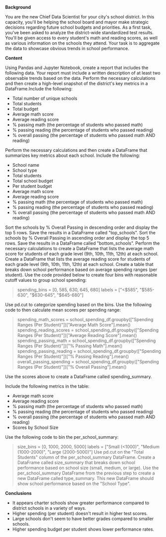 **Background**

You are the new Chief Data Scientist for your city's school district. In this capacity, you'll be helping the school board and mayor make strategic decisions regarding future school budgets and priorities. As a first task, you've been asked to analyze the district-wide standardized test results. You'll be given access to every student's math and reading scores, as well as various information on the schools they attend. Your task is to aggregate the data to showcase obvious trends in school performance.

**Content**

Using Pandas and Jupyter Notebook, create a report that includes the following data. Your report must include a written description of at least two observable trends based on the data. Perform the necessary calculations and then create a high-level snapshot of the district's key metrics in a DataFrame.Include the following: 
- Total number of unique schools
- Total students
- Total budget
- Average math score
- Average reading score
- % passing math (the percentage of students who passed math)
- % passing reading (the percentage of students who passed reading)
- % overall passing (the percentage of students who passed math AND reading)

Perform the necessary calculations and then create a DataFrame that summarizes key metrics about each school. Include the following:
- School name
- School type
- Total students
- Total school budget
- Per student budget
- Average math score
- Average reading score
- % passing math (the percentage of students who passed math)
- % passing reading (the percentage of students who passed reading)
- % overall passing (the percentage of students who passed math AND reading)

Sort the schools by % Overall Passing in descending order and display the top 5 rows. Save the results in a DataFrame called "top_schools".
Sort the schools by % Overall Passing in ascending order and display the top 5 rows. Save the results in a DataFrame called "bottom_schools".
Perform the necessary calculations to create a DataFrame that lists the average math score for students of each grade level (9th, 10th, 11th, 12th) at each school.
Create a DataFrame that lists the average reading score for students of each grade level (9th, 10th, 11th, 12th) at each school.
Create a table that breaks down school performance based on average spending ranges (per student). Use the code provided below to create four bins with reasonable cutoff values to group school spending:
> spending_bins = [0, 585, 630, 645, 680]
> labels = ["<$585", "$585-630", "$630-645", "$645-680"]

Use pd.cut to categorize spending based on the bins.
Use the following code to then calculate mean scores per spending range:
> spending_math_scores = school_spending_df.groupby(["Spending Ranges (Per Student)"])["Average Math Score"].mean()
> spending_reading_scores = school_spending_df.groupby(["Spending Ranges (Per Student)"])["Average Reading Score"].mean()
> spending_passing_math = school_spending_df.groupby(["Spending Ranges (Per Student)"])["% Passing Math"].mean()
> spending_passing_reading = school_spending_df.groupby(["Spending Ranges (Per Student)"])["% Passing Reading"].mean()
> overall_passing_spending = school_spending_df.groupby(["Spending Ranges (Per Student)"])["% Overall Passing"].mean()

Use the scores above to create a DataFrame called spending_summary.

Include the following metrics in the table:
- Average math score
- Average reading score
- % passing math (the percentage of students who passed math)
- % passing reading (the percentage of students who passed reading)
- % overall passing (the percentage of students who passed math AND reading)
- Scores by School Size

Use the following code to bin the per_school_summary:
> size_bins = [0, 1000, 2000, 5000]
> labels = ["Small (<1000)", "Medium (1000-2000)", "Large (2000-5000)"]
Use pd.cut on the "Total Students" column of the per_school_summary DataFrame.
Create a DataFrame called size_summary that breaks down school performance based on school size (small, medium, or large).
Use the per_school_summary DataFrame from the previous step to create a new DataFrame called type_summary.
This new DataFrame should show school performance based on the "School Type".

**Conclusions**

- It appears charter schools show greater performance compared to district schools in a variety of ways.
- Higher spending (per student) doesn't result in higher test scores.
- Large schools don't seem to have better grades compared to smaller schools.
- Higher spending budget per student shows lower performance rates.
